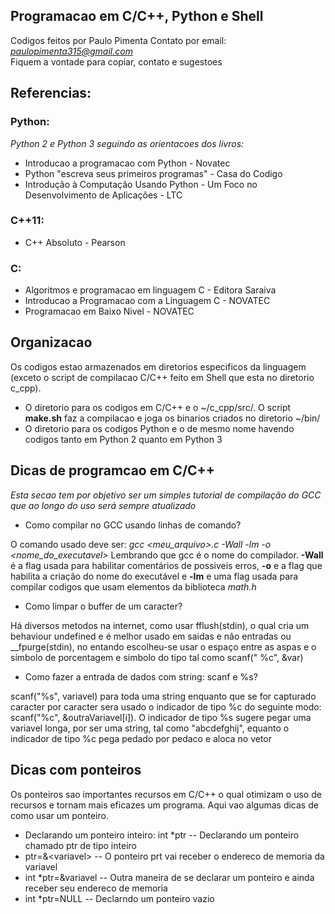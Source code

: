## Programacao em C/C++, Python e Shell

Codigos feitos por Paulo Pimenta
Contato por email: *paulopimenta315@gmail.com* <br />
Fiquem a vontade para copiar, contato e sugestoes 

## Referencias: 

<p>

### Python:

*Python 2 e Python 3 seguindo as orientacoes dos livros:* <br />
* Introducao a programacao com Python - Novatec <br />
* Python "escreva seus primeiros programas" - Casa do Codigo <br />
* Introdução à Computação Usando Python - Um Foco no Desenvolvimento de Aplicações - LTC <br /> 

### C++11:

* C++ Absoluto - Pearson

### C:

* Algoritmos e programacao em linguagem C - Editora Saraiva
* Introducao a Programacao com a Linguagem C - NOVATEC
* Programacao em Baixo Nivel - NOVATEC

</p>

## Organizacao

<p>

Os codigos estao armazenados em diretorios especificos da linguagem (exceto o script de compilacao C/C++ feito em Shell que esta no diretorio c_cpp). <br />

* O diretorio para os codigos em C/C++ e o ~/c_cpp/src/. O script **make.sh** faz a compilacao e joga os binarios criados no diretorio ~/bin/ <br />
* O diretorio para os codigos Python e o de mesmo nome havendo codigos tanto em Python 2 quanto em Python 3 <br />

</p>

## Dicas de programcao em C/C++

<p>

*Esta secao tem por objetivo ser um simples tutorial de compilação do GCC que ao longo do uso será sempre atualizado*

* Como compilar no GCC usando linhas de comando?

O comando usado deve ser: *gcc <meu_arquivo>.c -Wall -lm -o <nome_do_executavel>* Lembrando que gcc é o nome do compilador. **-Wall** é a flag usada para habilitar comentários de possiveis erros, **-o** e a flag que habilita a criação do nome do executável e **-lm** e uma flag usada para compilar codigos que usam elementos da biblioteca *math.h*  

* Como limpar o buffer de um caracter?

Há diversos metodos na internet, como usar fflush(stdin), o qual cria um behaviour undefined e é melhor usado em saidas e não entradas ou \__fpurge(stdin), no entando escolheu-se usar o espaço entre as aspas e o símbolo de porcentagem e simbolo do tipo tal como scanf(" %c", &var)

* Como fazer a entrada de dados com string: scanf e %s?

scanf("%s", variavel) para toda uma string enquanto que se for capturado caracter por caracter sera usado o indicador de tipo %c do seguinte modo: scanf("%c", &outraVariavel\[i]). O indicador de tipo %s sugere pegar uma variavel longa, por ser uma string, tal como "abcdefghij", equanto o indicador de tipo %c pega pedado por pedaco e aloca no vetor

</p>

## Dicas com ponteiros

<p>

Os ponteiros sao importantes recursos em C/C++ o qual otimizam o uso de recursos e tornam mais eficazes um programa. Aqui vao algumas dicas de como usar um ponteiro.

* Declarando um ponteiro inteiro: int \*ptr -- Declarando um ponteiro chamado ptr de tipo inteiro <br />
* ptr=&\<variavel\> -- O ponteiro prt vai receber o endereco de memoria da variavel <br />
* int \*ptr=&variavel -- Outra maneira de se declarar um ponteiro e ainda receber seu endereco de memoria <br />
* int \*ptr=NULL -- Declarndo um ponteiro vazio <br />
